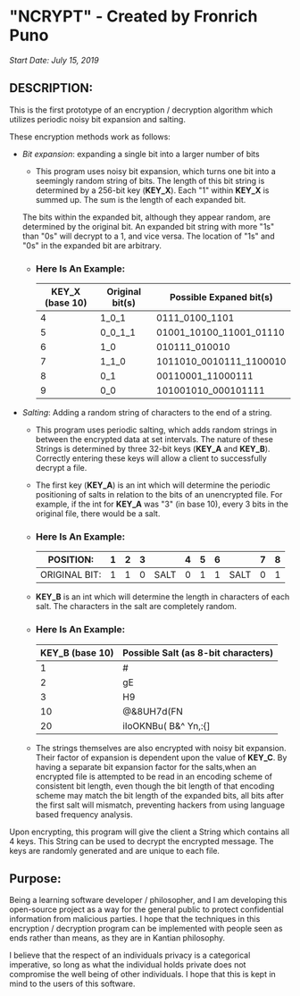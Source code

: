 <h1>"NCRYPT" - Created by Fronrich Puno</h1>

*Start Date: July 15, 2019*

<h2>DESCRIPTION:</h2>

This is the first prototype of an encryption / decryption algorithm which
utilizes periodic noisy bit expansion and salting.

These encryption methods work as follows:

* *Bit expansion*: expanding a single bit into a larger number of bits

	* This program uses noisy bit expansion, which turns one bit into a
	seemingly random string of bits. The length of this bit string is determined
	by a 256-bit key (**KEY_X**). Each "1" within **KEY_X** is summed up. The
	sum is the length of each expanded bit.

	The bits within the expanded bit, although they appear random, are determined
	by the original bit. An expanded bit string with more "1s" than "0s" will decrypt
	to a 1, and vice versa. The location of "1s" and "0s" in the expanded bit
	are arbitrary.
	

	* <h3>Here Is An Example:</h3>

		KEY_X (base 10) | Original bit(s) | Possible Expaned bit(s)
		----------------|-----------------|-
		4 | 1_0_1 | 0111_0100_1101
		5 | 0_0_1_1 | 01001_10100_11001_01110
		6 | 1_0	| 010111_010010
		7 | 1_1_0 | 1011010_0010111_1100010
		8 | 0_1 | 00110001_11000111
		9 | 0_0	| 101001010_000101111

* *Salting*: Adding a random string of characters to the end of a string.

	* This program uses periodic salting, which adds random strings
	in between the encrypted data at set intervals. The nature of these
	Strings is determined by three 32-bit keys (**KEY_A** and **KEY_B**). Correctly
	entering these keys will allow a client to successfully decrypt a file.

	* The first key (**KEY_A**) is an int which will determine the periodic positioning
	of salts in relation to the bits of an unencrypted file. For example, if the
	int for **KEY_A** was "3" (in base 10), every 3 bits in the original file, there would
	be a salt.
	
	* <h3>Here Is An Example:</h3>
	
		POSITION: | 1 | 2 | 3 |  | 4 | 5 | 6 |   | 7 | 8 |
		--------- | - | - | - | - | - | - | - | - | - | - |
		ORIGINAL BIT: | 1 | 1 | 0 | SALT | 0 | 1 | 1 | SALT | 0 | 1 |

	* **KEY_B** is an int which will determine the length in characters of each salt.
	The characters in the salt are completely random.

	* <h3>Here Is An Example:</h3>
		
		KEY_B (base 10)	| Possible Salt (as 8-bit characters)
		----------------|-
		1 | #
		2 | gE
		3 | H9
		10 | @&8UH7d(FN
		20 | iIoOKNBu( B&^ Yn,:{]

	* The strings themselves are also encrypted with noisy bit expansion.
	Their factor of expansion is dependent upon the value of **KEY_C**.
	By having a separate bit expansion factor for the salts,when an encrypted file
	is attempted to be read in an encoding scheme of consistent bit length,
	even though the bit length of that encoding scheme may match the bit length of the
	expanded bits, all bits after the first salt will mismatch, preventing hackers from
	using language based frequency analysis.

Upon encrypting, this program will give the client a String which contains all 4 keys.
This String can be used to decrypt the encrypted message. The keys are randomly generated
and are unique to each file.

<h2>Purpose:</h2>

Being a learning software developer / philosopher, and I am developing this open-source
project as a way for the general public to protect confidential information from malicious
parties. I hope that the techniques in this encryption / decryption program can be
implemented with people seen as ends rather than means, as they are in Kantian philosophy.

I believe that the respect of an individuals privacy is a categorical imperative, so long as
what the individual holds private does not compromise the well being of other individuals.
I hope that this is kept in mind to the users of this software.
